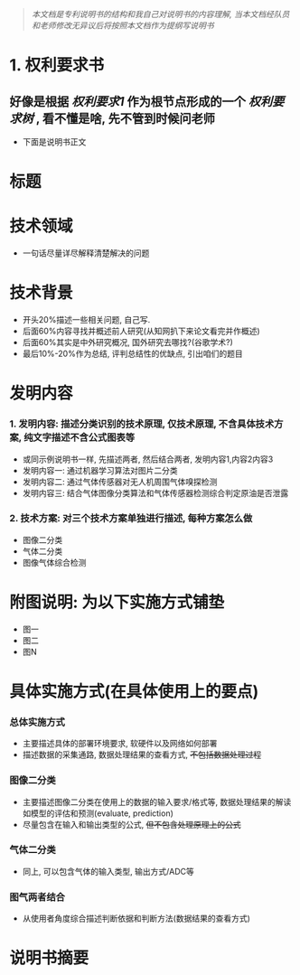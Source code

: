 
> *本文档是专利说明书的结构和我自己对说明书的内容理解, 当本文档经队员和老师修改无异议后将按照本文档作为提纲写说明书*


# 1. 权利要求书

## 好像是根据 *权利要求1* 作为根节点形成的一个 *权利要求树* , 看不懂是啥, 先不管到时候问老师


* 下面是说明书正文

# 标题

# 技术领域
- 一句话尽量详尽解释清楚解决的问题


# 技术背景
- 开头20%描述一些相关问题, 自己写. 
- 后面60%内容寻找并概述前人研究(从知网扒下来论文看完并作概述)
- 后面60%其实是中外研究概况, 国外研究去哪找?(谷歌学术?)
- 最后10%-20%作为总结, 评判总结性的优缺点, 引出咱们的题目


# 发明内容
### 1. 发明内容: 描述分类识别的技术原理, 仅技术原理, 不含具体技术方案, 纯文字描述不含公式图表等
- 或同示例说明书一样, 先描述两者, 然后结合两者, 发明内容1,内容2内容3
- 发明内容一: 通过机器学习算法对图片二分类
- 发明内容二: 通过气体传感器对无人机周围气体嗅探检测
- 发明内容三: 结合气体图像分类算法和气体传感器检测综合判定原油是否泄露

### 2. 技术方案: 对三个技术方案单独进行描述, 每种方案怎么做
- 图像二分类
- 气体二分类
- 图像气体综合检测

# 附图说明: 为以下实施方式铺垫
- 图一
- 图二
- 图N


# 具体实施方式(在具体使用上的要点)
### 总体实施方式
- 主要描述具体的部署环境要求, 软硬件以及网络如何部署
- 描述数据的采集通路, 数据处理结果的查看方式, ~~不包括数据处理过程~~

### 图像二分类
- 主要描述图像二分类在使用上的数据的输入要求/格式等, 数据处理结果的解读如模型的评估和预测(evaluate, prediction)
- 尽量包含在输入和输出类型的公式, ~~但不包含处理原理上的公式~~

### 气体二分类
- 同上, 可以包含气体的输入类型, 输出方式/ADC等

### 图气两者结合
- 从使用者角度综合描述判断依据和判断方法(数据结果的查看方式)


# 说明书摘要






